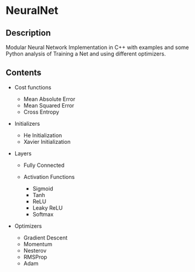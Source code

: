 # NeuralNet

## Description

Modular Neural Network Implementation in C++ with examples and some Python analysis of Training a Net and using different optimizers.

## Contents

- Cost functions

  - Mean Absolute Error
  - Mean Squared Error
  - Cross Entropy

- Initializers

  - He Initialization
  - Xavier Initialization

- Layers

  - Fully Connected

  - Activation Functions

    - Sigmoid
    - Tanh
    - ReLU
    - Leaky ReLU
    - Softmax

- Optimizers

  - Gradient Descent
  - Momentum
  - Nesterov
  - RMSProp
  - Adam
